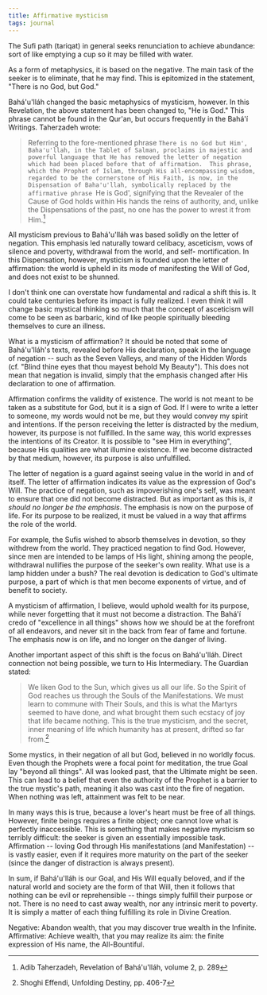 ```yaml
---
title: Affirmative mysticism
tags: journal
---
```


The Sufi path (tariqat) in general seeks renunciation to achieve
abundance: sort of like emptying a cup so it may be filled with water.

As a form of metaphysics, it is based on the negative.  The main task of
the seeker is to eliminate, that he may find.  This is epitomized in the
statement, "There is no God, but God."

Bahá'u'lláh changed the basic metaphysics of mysticism, however.  In
this Revelation, the above statement has been changed to, "He is God."
This phrase cannot be found in the Qur'an, but occurs frequently in the
Bahá'í Writings.  Taherzadeh wrote:

> Referring to the fore-mentioned phrase `There is no God but Him',
> Baha'u'llah, in the Tablet of Salman, proclaims in majestic and
> powerful language that He has removed the letter of negation which had
> been placed before that of affirmation.  This phrase, which the
> Prophet of Islam, through His all-encompassing wisdom, regarded to be
> the cornerstone of His Faith, is now, in the Dispensation of
> Baha'u'llah, symbolically replaced by the affirmative phrase `He is
> God', signifying that the Revealer of the Cause of God holds within
> His hands the reins of authority, and, unlike the Dispensations of the
> past, no one has the power to wrest it from Him.[^1]

All mysticism previous to Bahá'u'lláh was based solidly on the letter of
negation.  This emphasis led naturally toward celibacy, asceticism, vows
of silence and poverty, withdrawal from the world, and self-
mortification.  In this Dispensation, however, mysticism is founded upon
the letter of affirmation: the world is upheld in its mode of
manifesting the Will of God, and does not exist to be shunned.

I don't think one can overstate how fundamental and radical a shift this
is.  It could take centuries before its impact is fully realized.  I
even think it will change basic mystical thinking so much that the
concept of asceticism will come to be seen as barbaric, kind of like
people spiritually bleeding themselves to cure an illness.

What is a mysticism of affirmation?  It should be noted that some of
Bahá'u'lláh's texts, revealed before His declaration, speak in the
language of negation -- such as the Seven Valleys, and many of the
Hidden Words (cf. "Blind thine eyes that thou mayest behold My Beauty").
This does not mean that negation is invalid, simply that the emphasis
changed after His declaration to one of affirmation.

Affirmation confirms the validity of existence.  The world is not meant
to be taken as a substitute for God, but it is a sign of God.  If I were
to write a letter to someone, my words would not be me, but they would
convey my spirit and intentions.  If the person receiving the letter is
distracted by the medium, however, its purpose is not fulfilled.  In the
same way, this world expresses the intentions of its Creator.  It is
possible to "see Him in everything", because His qualities are what
illumine existence.  If we become distracted by that medium, however,
its purpose is also unfulfilled.

The letter of negation is a guard against seeing value in the world in
and of itself.  The letter of affirmation indicates its value as the
expression of God's Will.  The practice of negation, such as
impoverishing one's self, was meant to ensure that one did not become
distracted.  But as important as this is, *it should no longer be the
emphasis*.  The emphasis is now on the purpose of life.  For its purpose
to be realized, it must be valued in a way that affirms the role of the
world.

For example, the Sufis wished to absorb themselves in devotion, so they
withdrew from the world.  They practiced negation to find God.  However,
since men are intended to be lamps of His light, shining among the
people, withdrawal nullifies the purpose of the seeker's own reality.
What use is a lamp hidden under a bush?  The real devotion is dedication
to God's ultimate purpose, a part of which is that men become exponents
of virtue, and of benefit to society.

A mysticism of affirmation, I believe, would uphold wealth for its
purpose, while never forgetting that it must not become a distraction.
The Bahá'í credo of "excellence in all things" shows how we should be at
the forefront of all endeavors, and never sit in the back from fear of
fame and fortune.  The emphasis now is on life, and no longer on the
danger of living.

Another important aspect of this shift is the focus on Bahá'u'lláh.
Direct connection not being possible, we turn to His Intermediary.  The
Guardian stated:

> We liken God to the Sun, which gives us all our life.  So the Spirit
> of God reaches us through the Souls of the Manifestations.  We must
> learn to commune with Their Souls, and this is what the Martyrs seemed
> to have done, and what brought them such ecstacy of joy that life
> became nothing.  This is the true mysticism, and the secret, inner
> meaning of life which humanity has at present, drifted so far from.[^2]

Some mystics, in their negation of all but God, believed in no worldly
focus.  Even though the Prophets were a focal point for meditation, the
true Goal lay "beyond all things".  All was looked past, that the
Ultimate might be seen.  This can lead to a belief that even the
authority of the Prophet is a barrier to the true mystic's path, meaning
it also was cast into the fire of negation.  When nothing was left,
attainment was felt to be near.

In many ways this is true, because a lover's heart must be free of all
things.  However, finite beings requires a finite object; one cannot
love what is perfectly inaccessible.  This is something that makes
negative mysticism so terribly difficult: the seeker is given an
essentially impossible task.  Affirmation -- loving God through His
manifestations (and Manifestation) -- is vastly easier, even if it
requires more maturity on the part of the seeker (since the danger of
distraction is always present).

In sum, if Bahá'u'lláh is our Goal, and His Will equally beloved, and if
the natural world and society are the form of that Will, then it follows
that nothing can be evil or reprehensible -- things simply fulfill their
purpose or not.  There is no need to cast away wealth, nor any intrinsic
merit to poverty.  It is simply a matter of each thing fulfilling its
role in Divine Creation.

Negative: Abandon wealth, that you may discover true wealth in the
Infinite.  Affirmative: Achieve wealth, that you may realize its aim:
the finite expression of His name, the All-Bountiful.

[^1]:   Adib Taherzadeh, Revelation of Bahá'u'lláh, volume 2, p. 289

[^2]:   Shoghi Effendi, Unfolding Destiny, pp. 406-7


